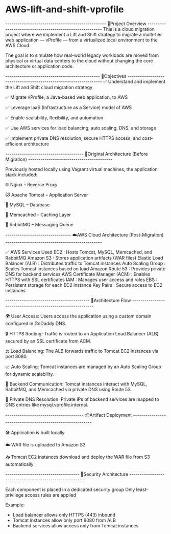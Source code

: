 # AWS-lift-and-shift-vprofile


------------------------------------------------- 📌Project Overview --------------------------------------------------------
This is a cloud migration project where we implement a Lift and Shift strategy to migrate a multi-tier web application — vProfile — from a virtualized local environment to the AWS Cloud.

The goal is to simulate how real-world legacy workloads are moved from physical or virtual data centers to the cloud without changing the core architecture or application code.


---------------------------------------------- 🎯Objectives -----------------------------------------------------------------
✅ Understand and implement the Lift and Shift cloud migration strategy

✅ Migrate vProfile, a Java-based web application, to AWS

✅ Leverage IaaS (Infrastructure as a Service) model of AWS

✅ Enable scalability, flexibility, and automation

✅ Use AWS services for load balancing, auto scaling, DNS, and storage

✅ Implement private DNS resolution, secure HTTPS access, and cost-efficient architecture


-------------------------------------- 🧱Original Architecture (Before Migration) -----------------------------------------

Previously hosted locally using Vagrant virtual machines, the application stack included:

🌐 Nginx – Reverse Proxy

🐱 Apache Tomcat – Application Server

🐬 MySQL – Database

🧠 Memcached – Caching Layer

📨 RabbitMQ – Messaging Queue


-------------------------------- ☁️AWS Cloud Architecture (Post-Migration) -----------------------------------------------

✅ AWS Services Used
EC2	: Hosts Tomcat, MySQL, Memcached, and RabbitMQ
Amazon S3	: Stores application artifacts (WAR files)
Elastic Load Balancer (ALB)	: Distributes traffic to Tomcat instances
Auto Scaling Group	: Scales Tomcat instances based on load
Amazon Route 53	: Provides private DNS for backend services
AWS Certificate Manager (ACM)	: Enables HTTPS with SSL certificates
IAM :	Manages user access and roles
EBS :	Persistent storage for each EC2 instance
Key Pairs	: Secure access to EC2 instances

----------------------------------------- 📡Architecture Flow -----------------------------------------------------------

🌍 User Access:
Users access the application using a custom domain configured in GoDaddy DNS.

🔒 HTTPS Routing:
Traffic is routed to an Application Load Balancer (ALB) secured by an SSL certificate from ACM.

⚖️ Load Balancing:
The ALB forwards traffic to Tomcat EC2 instances via port 8080.

📈 Auto Scaling:
Tomcat instances are managed by an Auto Scaling Group for dynamic scalability.

🔗 Backend Communication:
Tomcat instances interact with MySQL, RabbitMQ, and Memcached via private DNS using Route 53.

🧭 Private DNS Resolution:
Private IPs of backend services are mapped to DNS entries like mysql.vprofile.internal.

-------------------------------------- 📦Artifact Deployment ----------------------------------------------------------

🛠️ Application is built locally

☁️ WAR file is uploaded to Amazon S3

📥 Tomcat EC2 instances download and deploy the WAR file from S3 automatically

------------------------------------ 🔐Security Architecture --------------------------------------------------------

Each component is placed in a dedicated security group
Only least-privilege access rules are applied

Example:
* Load balancer allows only HTTPS (443) inbound
* Tomcat instances allow only port 8080 from ALB
* Backend services allow access only from Tomcat instances

